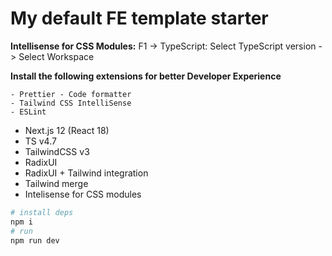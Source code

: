 # My default FE template starter

**Intellisense for CSS Modules:**
F1 -> TypeScript: Select TypeScript version -> Select Workspace

**Install the following extensions for better Developer Experience**

```
- Prettier - Code formatter
- Tailwind CSS IntelliSense
- ESLint
```

- Next.js 12 (React 18)
- TS v4.7
- TailwindCSS v3
- RadixUI
- RadixUI + Tailwind integration
- Tailwind merge
- Intelisense for CSS modules

```bash
# install deps
npm i
# run
npm run dev
```
